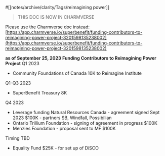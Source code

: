 #[[notes/archive/clarity/Tags/reimagining power]] 
>THIS DOC IS NOW IN CHARMVERSE

Please use the Charmverse doc instead:
[https://app.charmverse.io/superbenefit/funding-contributors-to-reimagining-power-project-3201598135238002](https://app.charmverse.io/superbenefit/funding-contributors-to-reimagining-power-project-3201598135238002) 

**as of September 25, 2023**
**Funding Contributors to Reimagining Power Project**
Q1 2023
- Community Foundations of Canada 10K to Reimagine Institute 

Q1-Q3 2023
- SuperBenefit Treasury 8K

Q4 2023
- Leverage funding Natural Resources Canada - agreement signed Sept 2023 $100K - partners SB, Windfall, Possibilian
- Ontario Trillium Foundation - signing of agreement in progress $100K
- Menzies Foundation - proposal sent to MF $100K

Timing TBD
- Equality Fund $25K - for set up of DiSCO 




